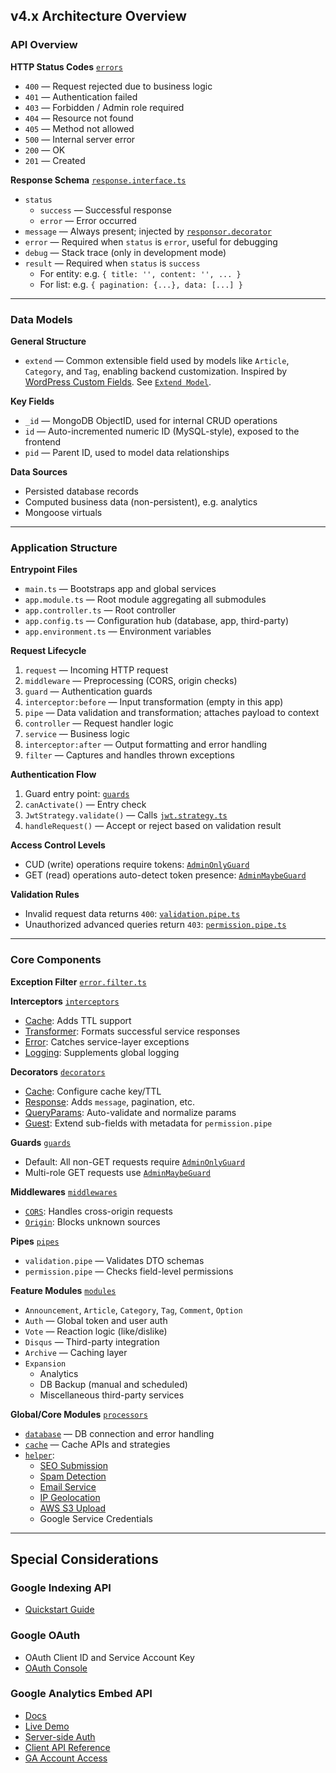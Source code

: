 ## v4.x Architecture Overview

### API Overview

**HTTP Status Codes** [`errors`](/src/errors)

- `400` — Request rejected due to business logic
- `401` — Authentication failed
- `403` — Forbidden / Admin role required
- `404` — Resource not found
- `405` — Method not allowed
- `500` — Internal server error
- `200` — OK
- `201` — Created

**Response Schema** [`response.interface.ts`](/src/interfaces/response.interface.ts)

- `status`
  - `success` — Successful response
  - `error` — Error occurred
- `message` — Always present; injected by [`responsor.decorator`](/src/decorators/responsor.decorator.ts)
- `error` — Required when `status` is `error`, useful for debugging
- `debug` — Stack trace (only in development mode)
- `result` — Required when `status` is `success`
  - For entity: e.g. `{ title: '', content: '', ... }`
  - For list: e.g. `{ pagination: {...}, data: [...] }`

---

### Data Models

**General Structure**

- `extend` — Common extensible field used by models like `Article`, `Category`, and `Tag`, enabling backend customization. Inspired by [WordPress Custom Fields](https://wordpress.org/support/article/custom-fields/). See [`Extend Model`](/src/models/extend.model.ts).

**Key Fields**

- `_id` — MongoDB ObjectID, used for internal CRUD operations
- `id` — Auto-incremented numeric ID (MySQL-style), exposed to the frontend
- `pid` — Parent ID, used to model data relationships

**Data Sources**

- Persisted database records
- Computed business data (non-persistent), e.g. analytics
- Mongoose virtuals

---

### Application Structure

**Entrypoint Files**

- `main.ts` — Bootstraps app and global services
- `app.module.ts` — Root module aggregating all submodules
- `app.controller.ts` — Root controller
- `app.config.ts` — Configuration hub (database, app, third-party)
- `app.environment.ts` — Environment variables

**Request Lifecycle**

1. `request` — Incoming HTTP request
2. `middleware` — Preprocessing (CORS, origin checks)
3. `guard` — Authentication guards
4. `interceptor:before` — Input transformation (empty in this app)
5. `pipe` — Data validation and transformation; attaches payload to context
6. `controller` — Request handler logic
7. `service` — Business logic
8. `interceptor:after` — Output formatting and error handling
9. `filter` — Captures and handles thrown exceptions

**Authentication Flow**

1. Guard entry point: [`guards`](/src/guards)
2. `canActivate()` — Entry check
3. `JwtStrategy.validate()` — Calls [`jwt.strategy.ts`](/src/modules/auth/jwt.strategy.ts)
4. `handleRequest()` — Accept or reject based on validation result

**Access Control Levels**

- CUD (write) operations require tokens: [`AdminOnlyGuard`](/src/guards/admin-only.guard.ts)
- GET (read) operations auto-detect token presence: [`AdminMaybeGuard`](/src/guards/admin-maybe.guard.ts)

**Validation Rules**

- Invalid request data returns `400`: [`validation.pipe.ts`](/src/pipes/validation.pipe.ts)
- Unauthorized advanced queries return `403`: [`permission.pipe.ts`](/src/pipes/permission.pipe.ts)

---

### Core Components

**Exception Filter** [`error.filter.ts`](/src/filters/error.filter.ts)

**Interceptors** [`interceptors`](/src/interceptors)

- [Cache](/src/interceptors/cache.interceptor.ts): Adds TTL support
- [Transformer](/src/interceptors/transform.interceptor.ts): Formats successful service responses
- [Error](/src/interceptors/error.interceptor.ts): Catches service-layer exceptions
- [Logging](/src/interceptors/logging.interceptor.ts): Supplements global logging

**Decorators** [`decorators`](/src/decorators)

- [Cache](/src/decorators/cache.decorator.ts): Configure cache key/TTL
- [Response](/src/decorators/responsor.decorator.ts): Adds `message`, pagination, etc.
- [QueryParams](/src/decorators/queryparams.decorator.ts): Auto-validate and normalize params
- [Guest](/src/decorators/guest.decorator.ts): Extend sub-fields with metadata for `permission.pipe`

**Guards** [`guards`](/src/guards)

- Default: All non-GET requests require [`AdminOnlyGuard`](/src/guards/admin-only.guard.ts)
- Multi-role GET requests use [`AdminMaybeGuard`](/src/guards/admin-maybe.guard.ts)

**Middlewares** [`middlewares`](/src/middlewares)

- [`CORS`](/src/middlewares/cors.middleware.ts): Handles cross-origin requests
- [`Origin`](/src/middlewares/origin.middleware.ts): Blocks unknown sources

**Pipes** [`pipes`](/src/pipes)

- `validation.pipe` — Validates DTO schemas
- `permission.pipe` — Checks field-level permissions

**Feature Modules** [`modules`](/src/modules)

- `Announcement`, `Article`, `Category`, `Tag`, `Comment`, `Option`
- `Auth` — Global token and user auth
- `Vote` — Reaction logic (like/dislike)
- `Disqus` — Third-party integration
- `Archive` — Caching layer
- `Expansion`
  - Analytics
  - DB Backup (manual and scheduled)
  - Miscellaneous third-party services

**Global/Core Modules** [`processors`](/src/processors)

- [`database`](/src/processors/database) — DB connection and error handling
- [`cache`](/src/processors/cache) — Cache APIs and strategies
- [`helper`](/src/processors/helper):
  - [SEO Submission](/src/processors/helper/helper.service.seo.ts)
  - [Spam Detection](/src/processors/helper/helper.service.akismet.ts)
  - [Email Service](/src/processors/helper/helper.service.email.ts)
  - [IP Geolocation](/src/processors/helper/helper.service.ip.ts)
  - [AWS S3 Upload](/src/processors/helper/helper.service.aws.ts)
  - Google Service Credentials

---

## Special Considerations

### Google Indexing API

- [Quickstart Guide](https://developers.google.com/search/apis/indexing-api/v3/quickstart)

### Google OAuth

- OAuth Client ID and Service Account Key
- [OAuth Console](https://console.developers.google.com/apis/credentials)

### Google Analytics Embed API

- [Docs](https://developers.google.com/analytics/devguides/reporting/embed/v1/)
- [Live Demo](https://ga-dev-tools.appspot.com/embed-api/)
- [Server-side Auth](https://ga-dev-tools.appspot.com/embed-api/server-side-authorization/)
- [Client API Reference](https://developers.google.com/analytics/devguides/reporting/embed/v1/core-methods-reference)
- [GA Account Access](https://marketingplatform.google.com/home/accounts)
